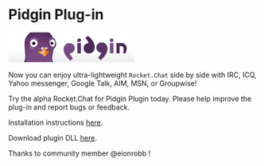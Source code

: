 # Pidgin Plug-in

[![](https://raw.githubusercontent.com/Sing-Li/bbug/master/images/pidgin.png)](https://pidgin.im)

Now you can enjoy ultra-lightweight `Rocket.Chat` side by side with IRC, ICQ, Yahoo messenger, Google Talk, AIM, MSN, or Groupwise!

Try the alpha Rocket.Chat for Pidgin Plugin today. Please help improve the plug-in and report bugs or feedback.

Installation instructions [here](https://bitbucket.org/EionRobb/purple-rocketchat#readme).

Download plugin DLL [here](https://eion.robbmob.com/librocketchat.dll).

Thanks to community member @eionrobb !
